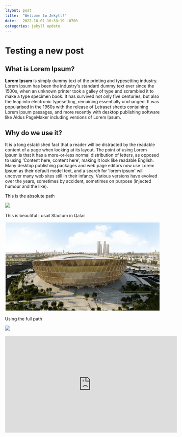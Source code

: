 ```yaml
---
layout: post
title:  "Welcome to Jekyll!"
date:   2022-10-01 10:38:19 -0700
categories: jekyll update
---
```


# Testing a new post 

## What is Lorem Ipsum?

**Lorem Ipsum** is simply dummy text of the printing and typesetting industry. Lorem Ipsum has been the industry's standard dummy text ever since the 1500s, when an unknown printer took a galley of type and scrambled it to make a type specimen book. It has survived not only five centuries, but also the leap into electronic typesetting, remaining essentially unchanged. It was popularised in the 1960s with the release of Letraset sheets containing Lorem Ipsum passages, and more recently with desktop publishing software like Aldus PageMaker including versions of Lorem Ipsum.

## Why do we use it?

It is a long established fact that a reader will be distracted by the readable content of a page when looking at its layout. The point of using Lorem Ipsum is that it has a more-or-less normal distribution of letters, as opposed to using 'Content here, content here', making it look like readable English. Many desktop publishing packages and web page editors now use Lorem Ipsum as their default model text, and a search for 'lorem ipsum' will uncover many web sites still in their infancy. Various versions have evolved over the years, sometimes by accident, sometimes on purpose (injected humour and the like).

This is the absolute path

![]({{site.url}}/docs/assets/images/lusail_stadium_2.png)


This is beautiful Lusail Stadium in Qatar

![](../docs/assets/images/lusail-stadium.png)

Using the full path 

![](https://honghaile.github.io/docs/assets/images/lusail-stadium.png)




<iframe width="560" height="315" src="https://www.youtube.com/embed/odAMu_co9_c" title="YouTube video player" frameborder="0" allow="accelerometer; autoplay; clipboard-write; encrypted-media; gyroscope; picture-in-picture" allowfullscreen></iframe>




